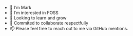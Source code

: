 - 👋 I’m Mark
- 👀 I’m interested in FOSS
- 🌱 Looking to learn and grow
- 💞️ Commited to collaborate respectfully
- 📫 Please feel free to reach out to me via GitHub mentions.

<!---
uk-au/uk-au is a ✨ special ✨ repository because its `README.md` (this file) appears on your GitHub profile.
You can click the Preview link to take a look at your changes.
--->
